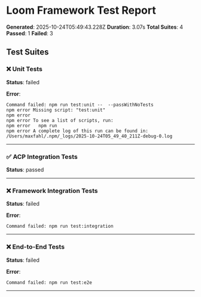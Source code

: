 # Loom Framework Test Report

**Generated**: 2025-10-24T05:49:43.228Z
**Duration**: 3.07s
**Total Suites**: 4
**Passed**: 1
**Failed**: 3

## Test Suites

### ❌ Unit Tests

**Status**: failed

**Error**:
```
Command failed: npm run test:unit --  --passWithNoTests
npm error Missing script: "test:unit"
npm error
npm error To see a list of scripts, run:
npm error   npm run
npm error A complete log of this run can be found in: /Users/maxfahl/.npm/_logs/2025-10-24T05_49_40_211Z-debug-0.log

```

---

### ✅ ACP Integration Tests

**Status**: passed

---

### ❌ Framework Integration Tests

**Status**: failed

**Error**:
```
Command failed: npm run test:integration
```

---

### ❌ End-to-End Tests

**Status**: failed

**Error**:
```
Command failed: npm run test:e2e
```

---
